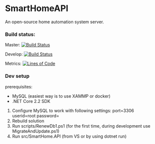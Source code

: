# SmartHomeAPI
An open-source home automation system server.

### Build status:
Master:
[![Build Status](https://travis-ci.org/MadSciencist/SmartHomeAPI.svg?branch=master)](https://travis-ci.org/MadSciencist/SmartHomeAPI)

Develop:
[![Build Status](https://travis-ci.org/MadSciencist/SmartHomeAPI.svg?branch=develop)](https://travis-ci.org/MadSciencist/SmartHomeAPI)

Metrics:
[![Lines of Code](https://sonarcloud.io/api/project_badges/measure?project=MadSciencist_SmartHomeAPI&metric=ncloc)](https://sonarcloud.io/dashboard?id=MadSciencist_SmartHomeAPI)


### Dev setup
prerequisites:
  * MySQL (easiest way is to use XAMMP or docker)
  * .NET Core 2.2 SDK
  
1) Configure MySQL to work with following settings:
      port=3306
      userid=root
      password=<none>
2) Rebuild solution
3) Run scripts/RenewDb1.ps1 (for the first time, during development use MigrateAndUpdate.ps1)
4) Run src/SmartHome.API (from VS or by using dotnet run)
